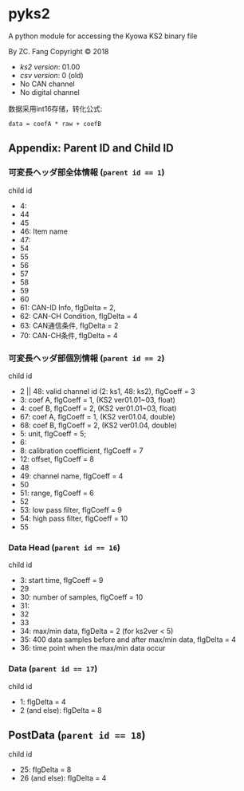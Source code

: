 # **pyks2**

A python module for accessing the Kyowa KS2 binary file

By ZC. Fang
Copyright &copy; 2018

* *ks2 version*: 01.00
* *csv version*: 0 (old)
* No CAN channel
* No digital channel

数据采用int16存储，转化公式:

  `data = coefA * raw + coefB`

## Appendix: Parent ID and Child ID

### 可変長ヘッダ部全体情報 (`parent id == 1`)

child id

* 4:
* 44
* 45
* 46: Item name
* 47:
* 54
* 55
* 56
* 57
* 58
* 59
* 60
* 61: CAN-ID Info, flgDelta = 2,
* 62: CAN-CH Condition, flgDelta = 4
* 63: CAN通信条件, flgDelta = 2
* 70: CAN-CH条件, flgDelta = 4

### 可変長ヘッダ部個別情報 (`parent id == 2`)

child id

* 2 || 48: valid channel id (2: ks1, 48: ks2), flgCoeff = 3
* 3: coef A, flgCoeff = 1, (KS2 ver01.01~03, float)
* 4: coef B, flgCoeff = 2, (KS2 ver01.01~03, float)
* 67: coef A, flgCoeff = 1, (KS2 ver01.04, double)
* 68: coef B, flgCoeff = 2, (KS2 ver01.04, double)
* 5: unit, flgCoeff = 5;
* 6:
* 8: calibration coefficient, flgCoeff = 7
* 12: offset, flgCoeff = 8
* 48
* 49: channel name, flgCoeff = 4
* 50
* 51: range, flgCoeff = 6
* 52
* 53: low pass filter, flgCoeff = 9
* 54: high pass filter, flgCoeff = 10
* 55

### Data Head (`parent id == 16`)

child id

- 3: start time, flgCoeff = 9
- 29
- 30: number of samples, flgCoeff = 10
- 31:
- 32
- 33
- 34: max/min data, flgDelta = 2 (for ks2ver < 5)
- 35: 400 data samples before and after max/min data, flgDelta = 4
- 36: time point when the max/min data occur

### Data (`parent id == 17`)

child id

- 1: flgDelta = 4
- 2 (and else): flgDelta = 8

## PostData (`parent id == 18`)

child id

- 25: flgDelta = 8
- 26 (and else): flgDelta = 4
